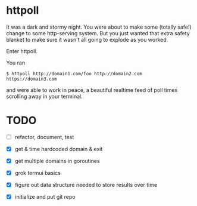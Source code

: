 # httpoll

It was a dark and stormy night. You were about to make some (totally safe!) change to some http-serving system. But you just wanted that extra safety blanket to make sure it wasn't all going to explode as you worked.

Enter httpoll.

You ran

    $ httpoll http://domain1.com/foo http://domain2.com https://domain3.com

and were able to work in peace, a beautiful realtime feed of poll times scrolling away in your terminal.

# TODO

- [ ] refactor, document, test
- [x] get & time hardcoded domain & exit
- [x] get multiple domains in goroutines
- [x] grok termui basics
- [x] figure out data structure needed to store results over time
- [x] initialize and put git repo

